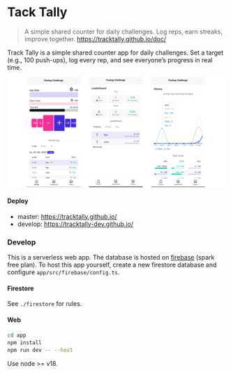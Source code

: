 # Tack Tally
> A simple shared counter for daily challenges. Log reps, earn streaks, improve together.
> https://tracktally.github.io/doc/
> 

Track Tally is a simple shared counter app for daily challenges. Set a target (e.g., 100 push-ups), log every rep, and see everyone’s progress in real time.

<img src=".github/image.png" width="900">

#### Deploy

- master: https://tracktally.github.io/    
- develop: https://tracktally-dev.github.io/

### Develop
This is a serverless web app. The database is hosted on [firebase](https://firebase.google.com/docs/firestore) (spark free plan). To host this app yourself, create a new firestore database and configure `app/src/firebase/config.ts`.

#### Firestore
See `./firestore` for rules.

#### Web

```bash
cd app
npm install
npm run dev -- --host
```
Use node >= v18.
